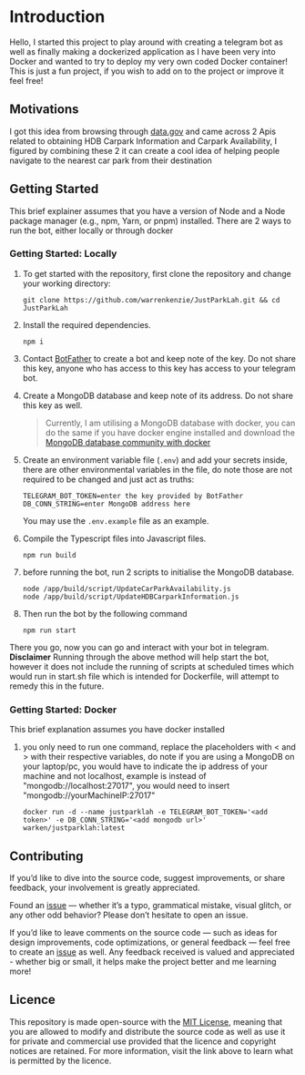 # Introduction

Hello, I started this project to play around with creating a telegram bot as well as finally making a dockerized application as I have been very into Docker and wanted to try to deploy my very own coded Docker container! This is just a fun project, if you wish to add on to the project or improve it feel free! 

## Motivations

I got this idea from browsing through [data.gov](https://data.gov.sg/) and came across 2 Apis related to obtaining HDB Carpark Information and Carpark Availability, I figured by combining these 2 it can create a cool idea of helping people navigate to the nearest car park from their destination

## Getting Started

This brief explainer assumes that you have a version of Node and a Node package manager (e.g., npm, Yarn, or pnpm) installed. There are 2 ways to run the bot, either locally or through docker

### Getting Started: Locally

1. To get started with the repository, first clone the repository and change your working directory:

   ```
   git clone https://github.com/warrenkenzie/JustParkLah.git && cd JustParkLah
   ```

2. Install the required dependencies.

   ```
   npm i
   ```

3. Contact [BotFather](http://t.me/BotFather) to create a bot and keep note of the key. Do not share this key, anyone who has access to this key has access to your telegram bot.

4. Create a MongoDB database and keep note of its address. Do not share this key as well.

   > Currently, I am utilising a MongoDB database with docker, you can do the same if you have docker engine installed and download the [MongoDB database community with docker](https://www.mongodb.com/docs/manual/tutorial/install-mongodb-community-with-docker)   
   
5. Create an environment variable file (`.env`) and add your secrets inside, there are other environmental variables in the file, do note those are not required to be changed and just act as truths:

   ```
   TELEGRAM_BOT_TOKEN=enter the key provided by BotFather
   DB_CONN_STRING=enter MongoDB address here
   ```

   You may use the `.env.example` file as an example.

6. Compile the Typescript files into Javascript files.

   ```
   npm run build 
   ```

7. before running the bot, run 2 scripts to initialise the MongoDB database.
   ```
   node /app/build/script/UpdateCarParkAvailability.js
   node /app/build/script/UpdateHDBCarparkInformation.js
   ```

8. Then run the bot by the following command
   ```
   npm run start
   ```
There you go, now you can go and interact with your bot in telegram.
**Disclaimer**
Running through the above method will help start the bot, however it does not include the running of scripts at scheduled times which would run in start.sh file which is intended for Dockerfile, will attempt to remedy this in the future.

### Getting Started: Docker

This brief explanation assumes you have docker installed

1. you only need to run one command, replace the placeholders with < and > with their respective variables, do note if you are using a MongoDB on your laptop/pc, you would have to indicate the ip address of your machine and not localhost, example is instead of "mongodb://localhost:27017", you would need to insert "mongodb://yourMachineIP:27017"
   ```
   docker run -d --name justparklah -e TELEGRAM_BOT_TOKEN='<add token>' -e DB_CONN_STRING='<add mongodb url>' warken/justparklah:latest
   ```

## Contributing

If you’d like to dive into the source code, suggest improvements, or share feedback, your involvement is greatly appreciated.

Found an [issue](https://github.com/warrenkenzie/JustParkLah/issues/new) — whether it’s a typo, grammatical mistake, visual glitch, or any other odd behavior? Please don’t hesitate to open an issue.

If you’d like to leave comments on the source code — such as ideas for design improvements, code optimizations, or general feedback — feel free to create an [issue](https://github.com/warrenkenzie/JustParkLah/issues/new) as well. Any feedback received is valued and appreciated - whether big or small, it helps make the project better and me learning more!

## Licence

This repository is made open-source with the [MIT License](https://github.com/warrenkenzie/JustParkLah/blob/main/LICENSE.md), meaning that you are allowed to modify and distribute the source code as well as use it for private and commercial use provided that the licence and copyright notices are retained. For more information, visit the link above to learn what is permitted by the licence.
